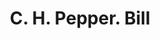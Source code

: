 ---
doi: 10.7916/D8WD5BKW
date_other: '1880'
date_other_textual: 1880-1889
form: printed ephemera
genre:
- Invoices
name:
- C. H. Pepper
object_in_context_url: https://biggert.cul.columbia.edu/items/view/ave_biggert_00964
subject_hierarchical_geographic:
- New York, New York, United States
subject_name:
- C. H. Pepper
title: C. H. Pepper. Bill
sort_title: C. H. Pepper. Bill
call_number: ave_biggert_00964
coordinates:
- 40.71277777777778,-74.00583333333333
pid: ave_biggert_00964
identifiers: ave_biggert_00964
thumbnail: https://derivativo-1.library.columbia.edu/iiif/2/ldpd:344366/full/!256,256/0/native.jpg
permalink: /biggert/ave_biggert_00964/
layout: iiif-image-page
---
